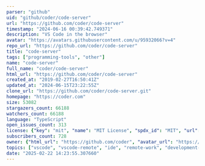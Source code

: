 ```yaml
---
parser: "github"
uid: "github/coder/code-server"
url: "https://github.com/coder/code-server"
timestamp: "2024-06-16 00:39:42.749371"
description: "VS Code in the browser"
avatar: "https://avatars.githubusercontent.com/u/95932066?v=4"
repo_url: "https://github.com/coder/code-server"
title: "code‑server"
tags: ["programming-tools", "other"]
name: "code-server"
full_name: "coder/code-server"
html_url: "https://github.com/coder/code-server"
created_at: "2019-02-27T16:50:41Z"
updated_at: "2024-06-15T23:22:55Z"
clone_url: "https://github.com/coder/code-server.git"
homepage: "https://coder.com"
size: 53082
stargazers_count: 66188
watchers_count: 66188
language: "TypeScript"
open_issues_count: 313
license: {"key": "mit", "name": "MIT License", "spdx_id": "MIT", "url": "https://api.github.com/licenses/mit", "node_id": "MDc6TGljZW5zZTEz"}
subscribers_count: 728
owner: {"html_url": "https://github.com/coder", "avatar_url": "https://avatars.githubusercontent.com/u/95932066?v=4", "login": "coder", "type": "Organization"}
topics: ["vscode", "vscode-remote", "ide", "remote-work", "development-environment", "dev-tools", "browser-ide"]
date: "2025-02-22 14:23:55.307660"
---
```


